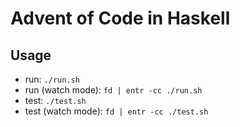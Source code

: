 # Advent of Code in Haskell

## Usage

- run: `./run.sh`
- run (watch mode): `fd | entr -cc ./run.sh`
- test: `./test.sh`
- test (watch mode): `fd | entr -cc ./test.sh`
